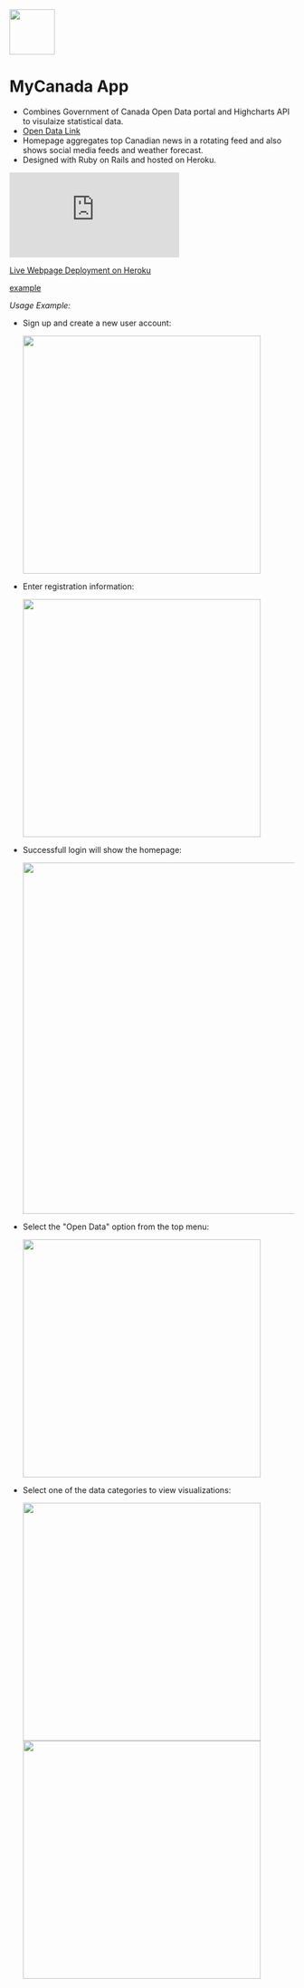 
<img src="https://github.com/travelln/MyCanada-App/blob/master/app/assets/images/flag.png" width="80">

# MyCanada App

* Combines Government of Canada Open Data portal and Highcharts API to visulaize statistical data. 
* [Open Data Link](http://open.canada.ca/en/open-data)
* Homepage aggregates top Canadian news in a rotating feed and also shows social media feeds and weather forecast.
* Designed with Ruby on Rails and hosted on Heroku.

![Project Development Documentation](https://github.com/travelln/MyCanada-App/blob/master/iteration%203.pdf)

[Live Webpage Deployment on Heroku](https://secret-garden-3861.herokuapp.com/)


<a href="https://secret-garden-3861.herokuapp.com/" target="_blank">example</a>

*Usage Example:*

* Sign up and create a new user account:

    <img src="https://github.com/travelln/MyCanada-App/blob/master/app/assets/images/sign%20up.png" width="420">

* Enter registration information:

    <img src="https://github.com/travelln/MyCanada-App/blob/master/app/assets/images/register.PNG" width="420">

* Successfull login will show the homepage:

    <img src="https://github.com/travelln/MyCanada-App/blob/master/app/assets/images/homepage.png" width="620">
    
* Select the "Open Data" option from the top menu:

    <img src="https://github.com/travelln/MyCanada-App/blob/master/app/assets/images/menu.png" width="420">
    
* Select one of the data categories to view visualizations:

    <img src="https://github.com/travelln/MyCanada-App/blob/master/app/assets/images/graph%20-%20weather.png" width="420">
    
    
    <img src="https://github.com/travelln/MyCanada-App/blob/master/app/assets/images/graph%20-%20crime.png" width="420">
    
